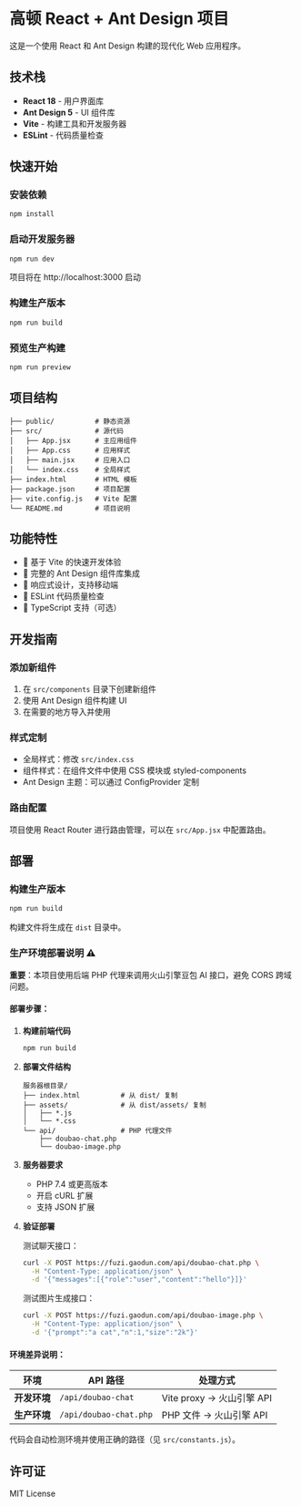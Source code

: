 # 高顿 React + Ant Design 项目

这是一个使用 React 和 Ant Design 构建的现代化 Web 应用程序。

## 技术栈

- **React 18** - 用户界面库
- **Ant Design 5** - UI 组件库
- **Vite** - 构建工具和开发服务器
- **ESLint** - 代码质量检查

## 快速开始

### 安装依赖

```bash
npm install
```

### 启动开发服务器

```bash
npm run dev
```

项目将在 http://localhost:3000 启动

### 构建生产版本

```bash
npm run build
```

### 预览生产构建

```bash
npm run preview
```

## 项目结构

```
├── public/          # 静态资源
├── src/             # 源代码
│   ├── App.jsx      # 主应用组件
│   ├── App.css      # 应用样式
│   ├── main.jsx     # 应用入口
│   └── index.css    # 全局样式
├── index.html       # HTML 模板
├── package.json     # 项目配置
├── vite.config.js   # Vite 配置
└── README.md        # 项目说明
```

## 功能特性

- 🚀 基于 Vite 的快速开发体验
- 🎨 完整的 Ant Design 组件库集成
- 📱 响应式设计，支持移动端
- 🔧 ESLint 代码质量检查
- 🎯 TypeScript 支持（可选）

## 开发指南

### 添加新组件

1. 在 `src/components` 目录下创建新组件
2. 使用 Ant Design 组件构建 UI
3. 在需要的地方导入并使用

### 样式定制

- 全局样式：修改 `src/index.css`
- 组件样式：在组件文件中使用 CSS 模块或 styled-components
- Ant Design 主题：可以通过 ConfigProvider 定制

### 路由配置

项目使用 React Router 进行路由管理，可以在 `src/App.jsx` 中配置路由。

## 部署

### 构建生产版本

```bash
npm run build
```

构建文件将生成在 `dist` 目录中。

### 生产环境部署说明 ⚠️

**重要**：本项目使用后端 PHP 代理来调用火山引擎豆包 AI 接口，避免 CORS 跨域问题。

#### 部署步骤：

1. **构建前端代码**
   ```bash
   npm run build
   ```

2. **部署文件结构**
   ```
   服务器根目录/
   ├── index.html          # 从 dist/ 复制
   ├── assets/             # 从 dist/assets/ 复制
   │   ├── *.js
   │   └── *.css
   └── api/                # PHP 代理文件
       ├── doubao-chat.php
       └── doubao-image.php
   ```

3. **服务器要求**
   - PHP 7.4 或更高版本
   - 开启 cURL 扩展
   - 支持 JSON 扩展

4. **验证部署**
   
   测试聊天接口：
   ```bash
   curl -X POST https://fuzi.gaodun.com/api/doubao-chat.php \
     -H "Content-Type: application/json" \
     -d '{"messages":[{"role":"user","content":"hello"}]}'
   ```
   
   测试图片生成接口：
   ```bash
   curl -X POST https://fuzi.gaodun.com/api/doubao-image.php \
     -H "Content-Type: application/json" \
     -d '{"prompt":"a cat","n":1,"size":"2k"}'
   ```

#### 环境差异说明：

| 环境 | API 路径 | 处理方式 |
|------|---------|---------|
| **开发环境** | `/api/doubao-chat` | Vite proxy → 火山引擎 API |
| **生产环境** | `/api/doubao-chat.php` | PHP 文件 → 火山引擎 API |

代码会自动检测环境并使用正确的路径（见 `src/constants.js`）。

## 许可证

MIT License
